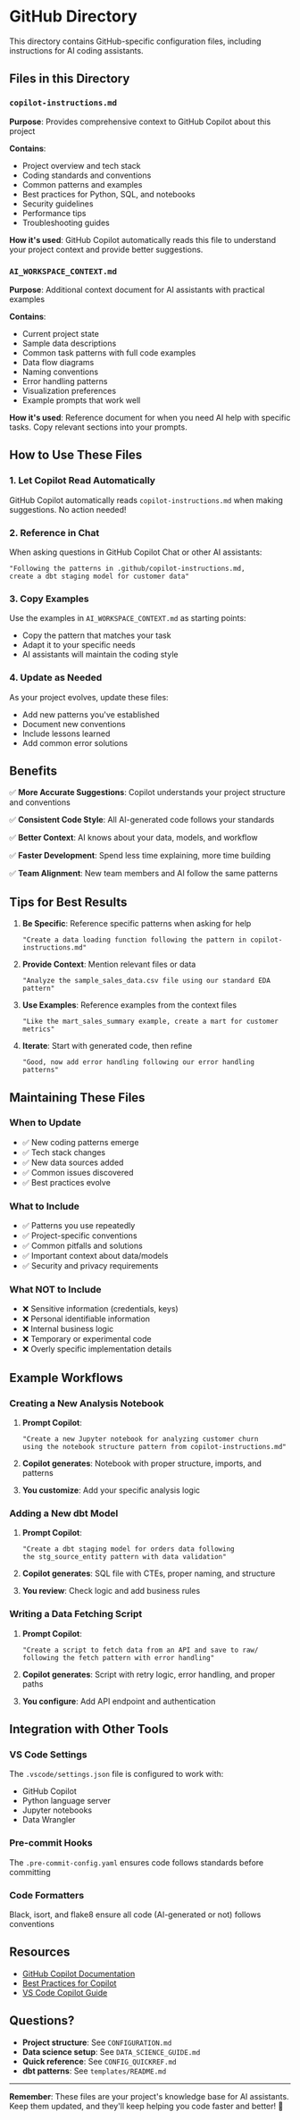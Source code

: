 # GitHub Directory

This directory contains GitHub-specific configuration files, including instructions for AI coding assistants.

## Files in this Directory

### `copilot-instructions.md`

**Purpose**: Provides comprehensive context to GitHub Copilot about this project

**Contains**:

- Project overview and tech stack
- Coding standards and conventions
- Common patterns and examples
- Best practices for Python, SQL, and notebooks
- Security guidelines
- Performance tips
- Troubleshooting guides

**How it's used**: GitHub Copilot automatically reads this file to understand your project context and provide better suggestions.

### `AI_WORKSPACE_CONTEXT.md`

**Purpose**: Additional context document for AI assistants with practical examples

**Contains**:

- Current project state
- Sample data descriptions
- Common task patterns with full code examples
- Data flow diagrams
- Naming conventions
- Error handling patterns
- Visualization preferences
- Example prompts that work well

**How it's used**: Reference document for when you need AI help with specific tasks. Copy relevant sections into your prompts.

## How to Use These Files

### 1. Let Copilot Read Automatically

GitHub Copilot automatically reads `copilot-instructions.md` when making suggestions. No action needed!

### 2. Reference in Chat

When asking questions in GitHub Copilot Chat or other AI assistants:

```
"Following the patterns in .github/copilot-instructions.md, 
create a dbt staging model for customer data"
```

### 3. Copy Examples

Use the examples in `AI_WORKSPACE_CONTEXT.md` as starting points:

- Copy the pattern that matches your task
- Adapt it to your specific needs
- AI assistants will maintain the coding style

### 4. Update as Needed

As your project evolves, update these files:

- Add new patterns you've established
- Document new conventions
- Include lessons learned
- Add common error solutions

## Benefits

✅ **More Accurate Suggestions**: Copilot understands your project structure and conventions

✅ **Consistent Code Style**: All AI-generated code follows your standards

✅ **Better Context**: AI knows about your data, models, and workflow

✅ **Faster Development**: Spend less time explaining, more time building

✅ **Team Alignment**: New team members and AI follow the same patterns

## Tips for Best Results

1. **Be Specific**: Reference specific patterns when asking for help

   ```
   "Create a data loading function following the pattern in copilot-instructions.md"
   ```

2. **Provide Context**: Mention relevant files or data

   ```
   "Analyze the sample_sales_data.csv file using our standard EDA pattern"
   ```

3. **Use Examples**: Reference examples from the context files

   ```
   "Like the mart_sales_summary example, create a mart for customer metrics"
   ```

4. **Iterate**: Start with generated code, then refine

   ```
   "Good, now add error handling following our error handling patterns"
   ```

## Maintaining These Files

### When to Update

- ✅ New coding patterns emerge
- ✅ Tech stack changes
- ✅ New data sources added
- ✅ Common issues discovered
- ✅ Best practices evolve

### What to Include

- ✅ Patterns you use repeatedly
- ✅ Project-specific conventions
- ✅ Common pitfalls and solutions
- ✅ Important context about data/models
- ✅ Security and privacy requirements

### What NOT to Include

- ❌ Sensitive information (credentials, keys)
- ❌ Personal identifiable information
- ❌ Internal business logic
- ❌ Temporary or experimental code
- ❌ Overly specific implementation details

## Example Workflows

### Creating a New Analysis Notebook

1. **Prompt Copilot**:

   ```
   "Create a new Jupyter notebook for analyzing customer churn 
   using the notebook structure pattern from copilot-instructions.md"
   ```

2. **Copilot generates**: Notebook with proper structure, imports, and patterns

3. **You customize**: Add your specific analysis logic

### Adding a New dbt Model

1. **Prompt Copilot**:

   ```
   "Create a dbt staging model for orders data following 
   the stg_source_entity pattern with data validation"
   ```

2. **Copilot generates**: SQL file with CTEs, proper naming, and structure

3. **You review**: Check logic and add business rules

### Writing a Data Fetching Script

1. **Prompt Copilot**:

   ```
   "Create a script to fetch data from an API and save to raw/ 
   following the fetch pattern with error handling"
   ```

2. **Copilot generates**: Script with retry logic, error handling, and proper paths

3. **You configure**: Add API endpoint and authentication

## Integration with Other Tools

### VS Code Settings

The `.vscode/settings.json` file is configured to work with:

- GitHub Copilot
- Python language server
- Jupyter notebooks
- Data Wrangler

### Pre-commit Hooks

The `.pre-commit-config.yaml` ensures code follows standards before committing

### Code Formatters

Black, isort, and flake8 ensure all code (AI-generated or not) follows conventions

## Resources

- [GitHub Copilot Documentation](https://docs.github.com/copilot)
- [Best Practices for Copilot](https://github.blog/2023-06-20-how-to-write-better-prompts-for-github-copilot/)
- [VS Code Copilot Guide](https://code.visualstudio.com/docs/copilot/overview)

## Questions?

- **Project structure**: See `CONFIGURATION.md`
- **Data science setup**: See `DATA_SCIENCE_GUIDE.md`
- **Quick reference**: See `CONFIG_QUICKREF.md`
- **dbt patterns**: See `templates/README.md`

---

**Remember**: These files are your project's knowledge base for AI assistants. Keep them updated, and they'll keep helping you code faster and better! 🚀
